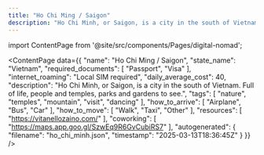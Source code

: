 ```yaml
---
title: "Ho Chi Ming / Saigon"
description: "Ho Chi Minh, or Saigon, is a city in the south of Vietnam. Full of life, people and temples, parks and gardens to see."
---
```

import ContentPage from '@site/src/components/Pages/digital-nomad';

<ContentPage
    data={{
  "name": "Ho Chi Ming / Saigon",
  "state_name": "Vietnam",
  "required_documents": [
    "Passport",
    "Visa"
  ],
  "internet_roaming": "Local SIM required",
  "daily_average_cost": 40,
  "description": "Ho Chi Minh, or Saigon, is a city in the south of Vietnam. Full of life, people and temples, parks and gardens to see.",
  "tags": [
    "nature",
    "temples",
    "mountain",
    "visit",
    "dancing"
  ],
  "how_to_arrive": [
    "Airplane",
    "Bus",
    "Car"
  ],
  "how_to_move": [
    "Walk",
    "Taxi",
    "Other"
  ],
  "resources": [
    "https://vitanellozaino.com/"
  ],
  "coworking": [
    "https://maps.app.goo.gl/SzwEq9R6GvCubiRS7"
  ],
  "autogenerated": {
    "filename": "ho_chi_minh.json",
    "timestamp": "2025-03-13T18:36:45Z"
  }
}}
/>
